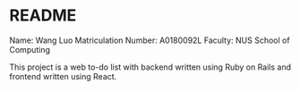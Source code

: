 # README

Name: Wang Luo 
Matriculation Number: A0180092L 
Faculty: NUS School of Computing

This project is a web to-do list with backend written using Ruby on Rails and frontend written using React.
